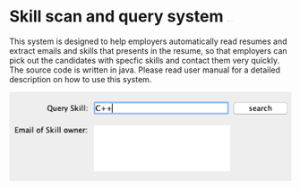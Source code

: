 # Skill scan and query system     <img src="Images/Image1.png" width="10" >

This system is designed to help employers automatically read resumes and extract emails and skills that presents in the resume, so that employers can pick out the candidates with specfic skills and contact them very quickly.
The source code is written in java. Please read user manual for a detailed description on how to use this system.


![](Images/Image1.png)
